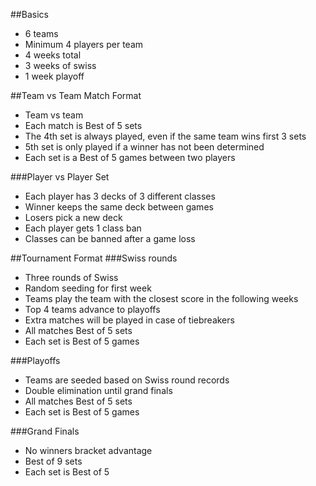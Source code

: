 ##Basics
 - 6 teams
 - Minimum 4 players per team
 - 4 weeks total
 - 3 weeks of swiss
 - 1 week playoff


##Team vs Team Match Format
 - Team vs team
 - Each match is Best of 5 sets
 - The 4th set is always played, even if the same team wins first 3 sets
 - 5th set is only played if a winner has not been determined
 - Each set is a Best of 5 games between two players

###Player vs Player Set
 - Each player has 3 decks of 3 different classes
 - Winner keeps the same deck between games
 - Losers pick a new deck
 - Each player gets 1 class ban
 - Classes can be banned after a game loss

##Tournament Format
###Swiss rounds
 - Three rounds of Swiss
 - Random seeding for first week
 - Teams play the team with the closest score in the following weeks
 - Top 4 teams advance to playoffs
 - Extra matches will be played in case of tiebreakers
 - All matches Best of 5 sets
 - Each set is Best of 5 games

###Playoffs
 - Teams are seeded based on Swiss round records
 - Double elimination until grand finals
 - All matches Best of 5 sets
 - Each set is Best of 5 games

###Grand Finals
 - No winners bracket advantage
 - Best of 9 sets
 - Each set is Best of 5
